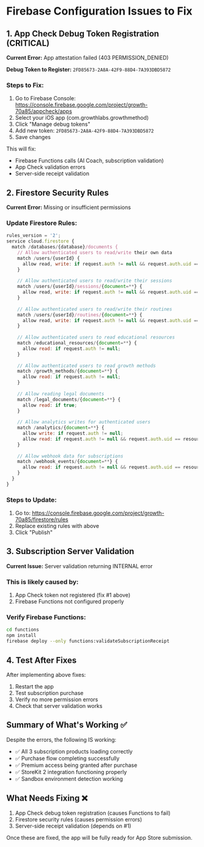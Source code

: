 # Firebase Configuration Issues to Fix

## 1. App Check Debug Token Registration (CRITICAL)

**Current Error:** App attestation failed (403 PERMISSION_DENIED)

**Debug Token to Register:** `2FD85673-2A8A-42F9-88D4-7A393DBD5872`

### Steps to Fix:
1. Go to Firebase Console: https://console.firebase.google.com/project/growth-70a85/appcheck/apps
2. Select your iOS app (com.growthlabs.growthmethod)
3. Click "Manage debug tokens"
4. Add new token: `2FD85673-2A8A-42F9-88D4-7A393DBD5872`
5. Save changes

This will fix:
- Firebase Functions calls (AI Coach, subscription validation)
- App Check validation errors
- Server-side receipt validation

## 2. Firestore Security Rules

**Current Error:** Missing or insufficient permissions

### Update Firestore Rules:
```javascript
rules_version = '2';
service cloud.firestore {
  match /databases/{database}/documents {
    // Allow authenticated users to read/write their own data
    match /users/{userId} {
      allow read, write: if request.auth != null && request.auth.uid == userId;
    }
    
    // Allow authenticated users to read/write their sessions
    match /users/{userId}/sessions/{document=**} {
      allow read, write: if request.auth != null && request.auth.uid == userId;
    }
    
    // Allow authenticated users to read/write their routines
    match /users/{userId}/routines/{document=**} {
      allow read, write: if request.auth != null && request.auth.uid == userId;
    }
    
    // Allow authenticated users to read educational resources
    match /educational_resources/{document=**} {
      allow read: if request.auth != null;
    }
    
    // Allow authenticated users to read growth methods
    match /growth_methods/{document=**} {
      allow read: if request.auth != null;
    }
    
    // Allow reading legal documents
    match /legal_documents/{document=**} {
      allow read: if true;
    }
    
    // Allow analytics writes for authenticated users
    match /analytics/{document=**} {
      allow write: if request.auth != null;
      allow read: if request.auth != null && request.auth.uid == resource.data.userId;
    }
    
    // Allow webhook data for subscriptions
    match /webhook_events/{document=**} {
      allow read: if request.auth != null && request.auth.uid == resource.data.userId;
    }
  }
}
```

### Steps to Update:
1. Go to: https://console.firebase.google.com/project/growth-70a85/firestore/rules
2. Replace existing rules with above
3. Click "Publish"

## 3. Subscription Server Validation

**Current Issue:** Server validation returning INTERNAL error

### This is likely caused by:
1. App Check token not registered (fix #1 above)
2. Firebase Functions not configured properly

### Verify Firebase Functions:
```bash
cd functions
npm install
firebase deploy --only functions:validateSubscriptionReceipt
```

## 4. Test After Fixes

After implementing above fixes:
1. Restart the app
2. Test subscription purchase
3. Verify no more permission errors
4. Check that server validation works

## Summary of What's Working ✅

Despite the errors, the following IS working:
- ✅ All 3 subscription products loading correctly
- ✅ Purchase flow completing successfully
- ✅ Premium access being granted after purchase
- ✅ StoreKit 2 integration functioning properly
- ✅ Sandbox environment detection working

## What Needs Fixing ❌

1. App Check debug token registration (causes Functions to fail)
2. Firestore security rules (causes permission errors)
3. Server-side receipt validation (depends on #1)

Once these are fixed, the app will be fully ready for App Store submission.